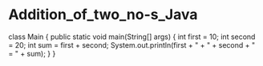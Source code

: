 # Addition_of_two_no-s_Java
class Main {
  public static void main(String[] args) {
    int first = 10;
    int second = 20;
    int sum = first + second;
    System.out.println(first + " + " + second + " = "  + sum);
  }
}
